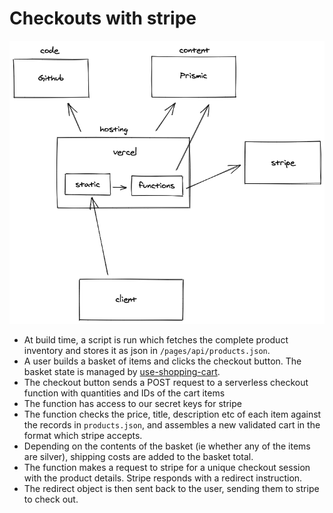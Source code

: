 # Checkouts with stripe

![architecture](./architecture.png)

- At build time, a script is run which fetches the complete product inventory and stores it as json in `/pages/api/products.json`.
- A user builds a basket of items and clicks the checkout button. The basket state is managed by [use-shopping-cart](https://useshoppingcart.com/).
- The checkout button sends a POST request to a serverless checkout function with quantities and IDs of the cart items
- The function has access to our secret keys for stripe
- The function checks the price, title, description etc of each item against the records in `products.json`, and assembles a new validated cart in the format which stripe accepts.
- Depending on the contents of the basket (ie whether any of the items are silver), shipping costs are added to the basket total.
- The function makes a request to stripe for a unique checkout session with the product details. Stripe responds with a redirect instruction.
- The redirect object is then sent back to the user, sending them to stripe to check out.
